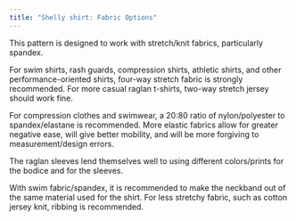 ```yaml
---
title: "Shelly shirt: Fabric Options"
---
```


This pattern is designed to work with stretch/knit fabrics, particularly spandex.

For swim shirts, rash guards, compression shirts, athletic shirts, and other performance-oriented shirts, four-way stretch fabric is strongly recommended. For more casual raglan t-shirts, two-way stretch jersey should work fine.

For compression clothes and swimwear, a 20:80 ratio of nylon/polyester to spandex/elastane is recommended. More elastic fabrics allow for greater negative ease, will give better mobility, and will be more forgiving to measurement/design errors.

The raglan sleeves lend themselves well to using different colors/prints for the bodice and for the sleeves.

With swim fabric/spandex, it is recommended to make the neckband out of the same material used for the shirt. For less stretchy fabric, such as cotton jersey knit, ribbing is recommended.
